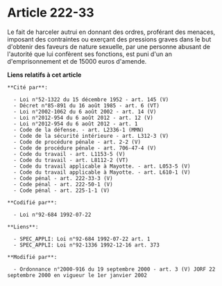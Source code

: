 # Article 222-33

Le fait de harceler autrui en donnant des ordres, proférant des menaces, imposant des contraintes ou exerçant des pressions
graves dans le but d'obtenir des faveurs de nature sexuelle, par une personne abusant de l'autorité que lui confèrent ses
fonctions, est puni d'un an d'emprisonnement et de 15000 euros d'amende.

**Liens relatifs à cet article**

	**Cité par**:

	  - Loi n°52-1322 du 15 décembre 1952 - art. 145 (V)
	  - Décret n°85-891 du 16 août 1985 - art. 6 (VT)
	  - Loi n°2002-1062 du 6 août 2002 - art. 14 (V)
	  - Loi n°2012-954 du 6 août 2012 - art. 12 (V)
	  - Loi n°2012-954 du 6 août 2012 - art. 1
	  - Code de la défense. - art. L2336-1 (MMN)
	  - Code de la sécurité intérieure - art. L312-3 (V)
	  - Code de procédure pénale - art. 2-2 (V)
	  - Code de procédure pénale - art. 706-47-4 (V)
	  - Code du travail - art. L1153-5 (V)
	  - Code du travail - art. L8112-2 (VT)
	  - Code du travail applicable à Mayotte. - art. L053-5 (V)
	  - Code du travail applicable à Mayotte. - art. L610-1 (V)
	  - Code pénal - art. 222-33-3 (V)
	  - Code pénal - art. 222-50-1 (V)
	  - Code pénal - art. 225-1-1 (V)

	**Codifié par**:

	  - Loi n°92-684 1992-07-22

	**Liens**:

	  - SPEC_APPLI: Loi n°92-684 1992-07-22 art. 1
	  - SPEC_APPLI: Loi n°92-1336 1992-12-16 art. 373

	**Modifié par**:

	  - Ordonnance n°2000-916 du 19 septembre 2000 - art. 3 (V) JORF 22 septembre 2000 en vigueur le 1er janvier 2002
